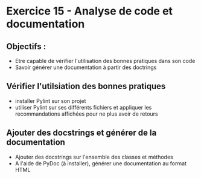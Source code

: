 # Exercice 15 - Analyse de code et documentation

## Objectifs :
* Etre capable de vérifier l'utilisation  des bonnes pratiques dans son code
* Savoir générer une documentation à partir des doctrings

## Vérifier l'utilsiation des bonnes pratiques
* installer Pylint sur son projet
* utiliser Pylint sur ses différents fichiers et appliquer les recommandations affichées pour ne plus avoir de retours

## Ajouter des docstrings et générer de la documentation
* Ajouter des docstrings sur l'ensemble des classes et méthodes
* A l'aide de PyDoc (à installer), générer une documentation au format HTML